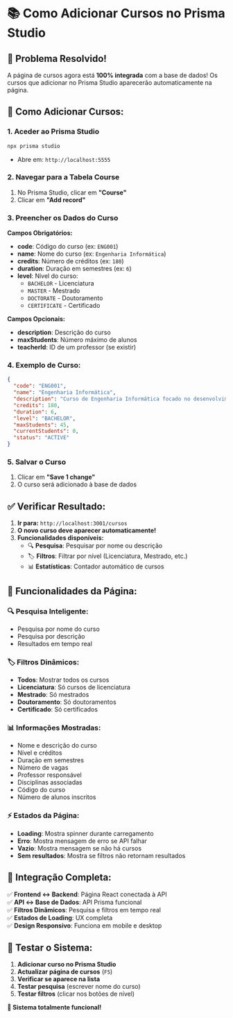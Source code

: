 # 📚 Como Adicionar Cursos no Prisma Studio

## 🎯 **Problema Resolvido!**

A página de cursos agora está **100% integrada** com a base de dados! Os cursos que adicionar no Prisma Studio aparecerão automaticamente na página.

## 🚀 **Como Adicionar Cursos:**

### **1. Aceder ao Prisma Studio**
```bash
npx prisma studio
```
- Abre em: `http://localhost:5555`

### **2. Navegar para a Tabela Course**
1. No Prisma Studio, clicar em **"Course"**
2. Clicar em **"Add record"**

### **3. Preencher os Dados do Curso**

**Campos Obrigatórios:**
- **code**: Código do curso (ex: `ENG001`)
- **name**: Nome do curso (ex: `Engenharia Informática`)
- **credits**: Número de créditos (ex: `180`)
- **duration**: Duração em semestres (ex: `6`)
- **level**: Nível do curso:
  - `BACHELOR` - Licenciatura
  - `MASTER` - Mestrado
  - `DOCTORATE` - Doutoramento
  - `CERTIFICATE` - Certificado

**Campos Opcionais:**
- **description**: Descrição do curso
- **maxStudents**: Número máximo de alunos
- **teacherId**: ID de um professor (se existir)

### **4. Exemplo de Curso:**
```json
{
  "code": "ENG001",
  "name": "Engenharia Informática",
  "description": "Curso de Engenharia Informática focado no desenvolvimento de software e sistemas.",
  "credits": 180,
  "duration": 6,
  "level": "BACHELOR",
  "maxStudents": 45,
  "currentStudents": 0,
  "status": "ACTIVE"
}
```

### **5. Salvar o Curso**
1. Clicar em **"Save 1 change"**
2. O curso será adicionado à base de dados

## ✅ **Verificar Resultado:**

1. **Ir para:** `http://localhost:3001/cursos`
2. **O novo curso deve aparecer automaticamente!**
3. **Funcionalidades disponíveis:**
   - 🔍 **Pesquisa**: Pesquisar por nome ou descrição
   - 🏷️ **Filtros**: Filtrar por nível (Licenciatura, Mestrado, etc.)
   - 📊 **Estatísticas**: Contador automático de cursos

## 🎨 **Funcionalidades da Página:**

### **🔍 Pesquisa Inteligente:**
- Pesquisa por nome do curso
- Pesquisa por descrição
- Resultados em tempo real

### **🏷️ Filtros Dinâmicos:**
- **Todos**: Mostrar todos os cursos
- **Licenciatura**: Só cursos de licenciatura
- **Mestrado**: Só mestrados
- **Doutoramento**: Só doutoramentos
- **Certificado**: Só certificados

### **📊 Informações Mostradas:**
- Nome e descrição do curso
- Nível e créditos
- Duração em semestres
- Número de vagas
- Professor responsável
- Disciplinas associadas
- Código do curso
- Número de alunos inscritos

### **⚡ Estados da Página:**
- **Loading**: Mostra spinner durante carregamento
- **Erro**: Mostra mensagem de erro se API falhar
- **Vazio**: Mostra mensagem se não há cursos
- **Sem resultados**: Mostra se filtros não retornam resultados

## 🔄 **Integração Completa:**

✅ **Frontend ↔ Backend**: Página React conectada à API  
✅ **API ↔ Base de Dados**: API Prisma funcional  
✅ **Filtros Dinâmicos**: Pesquisa e filtros em tempo real  
✅ **Estados de Loading**: UX completa  
✅ **Design Responsivo**: Funciona em mobile e desktop  

## 📝 **Testar o Sistema:**

1. **Adicionar curso no Prisma Studio**
2. **Actualizar página de cursos** (`F5`)
3. **Verificar se aparece na lista**
4. **Testar pesquisa** (escrever nome do curso)
5. **Testar filtros** (clicar nos botões de nível)

**🎉 Sistema totalmente funcional!** 